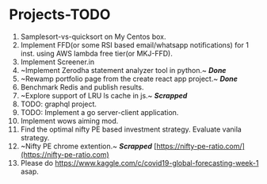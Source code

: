 # Projects-TODO

1. Samplesort-vs-quicksort on My Centos box.
2. Implement FFD(or some RSI based email/whatsapp notifications) for 1 inst. using AWS lambda free tier(or MKJ-FFD).
3. Implement Screener.in
4. ~Implement Zerodha statement analyzer tool in python.~ ***Done***
5. ~Rewamp portfolio page from the create react app project.~ ***Done***
6. Benchmark Redis and publish results.
7. ~Explore support of LRU ls cache in js.~ ***Scrapped***
8. TODO: graphql project.
9. TODO: Implement a go server-client application.
10. Implement wows aiming mod.
11. Find the optimal nifty PE based investment strategy. Evaluate vanila strategy.
12. ~Nifty PE chrome extention.~ ***Scrapped*** [https://nifty-pe-ratio.com/](https://nifty-pe-ratio.com)
13. Please do https://www.kaggle.com/c/covid19-global-forecasting-week-1 asap.

